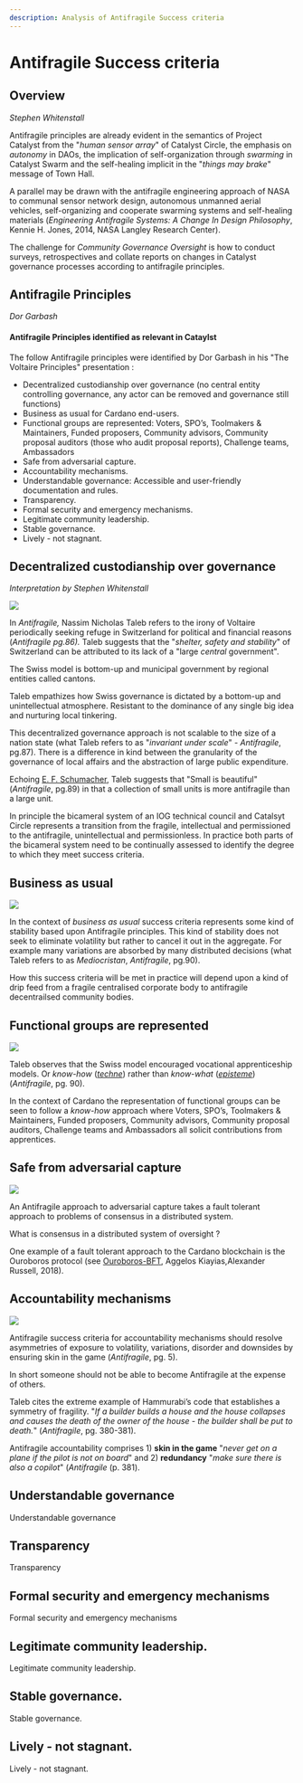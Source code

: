 ```yaml
---
description: Analysis of Antifragile Success criteria
---
```


# Antifragile Success criteria

## Overview

_Stephen Whitenstall_

Antifragile principles are already evident in the semantics of Project Catalyst from the "_human sensor array_" of Catalyst Circle, the emphasis on _autonomy_ in DAOs, the implication of self-organization through _swarming_ in Catalyst Swarm and the self-healing implicit in the "_things may brake_" message of Town Hall.&#x20;

A parallel may be drawn with the antifragile engineering approach of NASA to communal sensor network design, autonomous unmanned aerial vehicles, self-organizing and cooperate swarming systems and self-healing materials (_Engineering Antifragile Systems: A Change In Design Philosophy_, Kennie H. Jones, 2014, NASA Langley Research Center).

The challenge for _Community Governance Oversight_ is how to conduct surveys, retrospectives and collate reports on changes in Catalyst governance processes according to antifragile principles.

## Antifragile Principles

_Dor Garbash_

#### &#x20;Antifragile Principles identified as relevant in Cataylst&#x20;

The follow Antifragile principles were identified by Dor Garbash in his "The Voltaire Principles" presentation :

* Decentralized custodianship over governance (no central entity controlling governance, any actor can be removed and governance still functions)
* Business as usual for Cardano end-users.
* Functional groups are represented: Voters, SPO’s, Toolmakers & Maintainers, Funded proposers, Community advisors, Community proposal auditors (those who audit proposal reports), Challenge teams, Ambassadors
* Safe from adversarial capture.
* Accountability mechanisms.
* Understandable governance: Accessible and user-friendly documentation and rules.
* Transparency.
* Formal security and emergency mechanisms.
* Legitimate community leadership.
* Stable governance.
* Lively - not stagnant.

## Decentralized custodianship over governance&#x20;

_Interpretation by Stephen Whitenstall_

![](<../.gitbook/assets/2021-12-16 (1) (1).png>)

In _Antifragile,_ Nassim Nicholas Taleb refers to the irony of Voltaire periodically seeking refuge in Switzerland for political and financial reasons (_Antifragile pg.86)._ Taleb suggests that the "_shelter, safety and stability_" of Switzerland can be attributed to its lack of a "large _central_ government".

The Swiss model is bottom-up and municipal government by regional entities called cantons.

Taleb empathizes how Swiss governance is dictated by a bottom-up and unintellectual atmosphere. Resistant to the dominance of any single big idea and nurturing local tinkering.

This decentralized governance approach is not scalable to the size of a nation state (what Taleb refers to as "_invariant under scale_" - _Antifragile_, pg.87). There is a difference in kind between the granularity of the governance of local affairs and the abstraction of large public expenditure.

Echoing [E. F. Schumacher](https://en.wikipedia.org/wiki/Small\_Is\_Beautiful), Taleb suggests that "Small is beautiful" (_Antifragile_, pg.89) in that a collection of small units is more antifragile than a large unit.&#x20;

In principle the bicameral system of an IOG technical council and Catalsyt Circle represents a transition from the fragile, intellectual and permissioned to the antifragile, unintellectual and permissionless.  In practice both parts of the bicameral system need to be continually assessed to identify the degree to which they meet success criteria.&#x20;

## Business as usual&#x20;

![](<../.gitbook/assets/2021-12-16 (1).png>)

In the context of _business as usual_ success criteria represents some kind of stability based upon Antifragile principles. This kind of stability does not seek to eliminate volatility but rather to cancel it out in the aggregate. For example many variations are absorbed by many distributed decisions (what Taleb refers to as _Mediocristan_, _Antifragile_, pg.90).

How this success criteria will be met in practice will depend upon a kind of drip feed from a fragile centralised corporate body to antifragile decentrailsed community bodies.

## Functional groups are represented

![](<../.gitbook/assets/2021-12-16 (2).png>)

Taleb observes that the Swiss model encouraged vocational apprenticeship models. Or _know-how_ ([_techne_](https://en.wikipedia.org/wiki/Techne)) rather than _know-what_ ([_episteme_](https://en.wikipedia.org/wiki/Episteme))(_Antifragile_, pg. 90).

In the context of Cardano the representation of functional groups can be seen to follow a _know-how_ approach where Voters, SPO’s, Toolmakers & Maintainers, Funded proposers, Community advisors, Community proposal auditors, Challenge teams and Ambassadors all solicit contributions from apprentices.

## Safe from adversarial capture

![](<../.gitbook/assets/2021-12-16 (3).png>)

An Antifragile approach to adversarial capture takes a fault tolerant approach to problems of consensus in a distributed system.&#x20;

What is consensus in a distributed system of oversight ?

One example of a fault tolerant approach to the Cardano blockchain is the Ouroboros protocol (see [Ouroboros-BFT](https://iohk.io/en/research/library/papers/ouroboros-bfta-simple-byzantine-fault-tolerant-consensus-protocol/), Aggelos Kiayias,Alexander Russell, 2018).

## Accountability mechanisms

![](<../.gitbook/assets/2021-12-16 (4).png>)

Antifragile success criteria for accountability mechanisms should resolve asymmetries of exposure to volatility, variations, disorder and downsides by ensuring skin in the game (_Antifragile_, pg. 5).

In short someone should not be able to become Antifragile at the expense of others.

Taleb cites the extreme example of Hammurabi’s code that establishes a symmetry of fragility. "_If a builder builds a house and the house collapses and causes the death of the owner of the house - the builder shall be put to death._"  (_Antifragile_, pg. 380-381).&#x20;

Antifragile accountability comprises 1) **skin in the game** "_never get on a plane if the pilot is not on board_" and 2) **redundancy** "_make sure there is also a copilot_" (_Antifragile_ (p. 381).

## Understandable governance

Understandable governance

## Transparency

Transparency

## Formal security and emergency mechanisms

Formal security and emergency mechanisms

## Legitimate community leadership.

Legitimate community leadership.

## Stable governance.

Stable governance.

## Lively - not stagnant.

Lively - not stagnant.

















